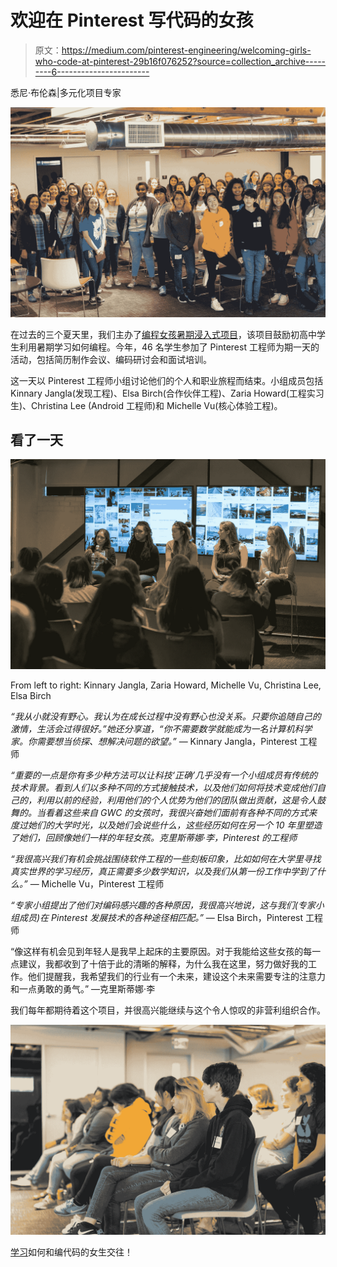 # 欢迎在 Pinterest 写代码的女孩

> 原文：<https://medium.com/pinterest-engineering/welcoming-girls-who-code-at-pinterest-29b16f076252?source=collection_archive---------6----------------------->

悉尼·布伦森|多元化项目专家

![](img/e4bd6bf12a1947523e89b37fe9e9833e.png)

在过去的三个夏天里，我们主办了[编程女孩暑期浸入式项目](https://girlswhocode.com/summer-immersion-programs/)，该项目鼓励初高中学生利用暑期学习如何编程。今年，46 名学生参加了 Pinterest 工程师为期一天的活动，包括简历制作会议、编码研讨会和面试培训。

这一天以 Pinterest 工程师小组讨论他们的个人和职业旅程而结束。小组成员包括 Kinnary Jangla(发现工程)、Elsa Birch(合作伙伴工程)、Zaria Howard(工程实习生)、Christina Lee (Android 工程师)和 Michelle Vu(核心体验工程)。

## 看了一天

![](img/792498a3f5da15100965d29a495c2301.png)

From left to right: Kinnary Jangla, Zaria Howard, Michelle Vu, Christina Lee, Elsa Birch

*“我从小就没有野心。我认为在成长过程中没有野心也没关系。只要你追随自己的激情，生活会过得很好。”*她还分享道，*“你不需要数学就能成为一名计算机科学家。你需要想当侦探、想解决问题的欲望。”* — Kinnary Jangla，Pinterest 工程师

*“重要的一点是你有多少种方法可以让科技‘正确’几乎没有一个小组成员有传统的技术背景。看到人们以多种不同的方式接触技术，以及他们如何将技术变成他们自己的，利用以前的经验，利用他们的个人优势为他们的团队做出贡献，这是令人鼓舞的。当看着这些来自 GWC 的女孩时，我很兴奋她们面前有各种不同的方式来度过她们的大学时光，以及她们会说些什么，这些经历如何在另一个 10 年里塑造了她们，回顾像她们一样的年轻女孩。克里斯蒂娜·李，Pinterest 的工程师*

*“我很高兴我们有机会挑战围绕软件工程的一些刻板印象，比如如何在大学里寻找真实世界的学习经历，真正需要多少数学知识，以及我们从第一份工作中学到了什么。”* — Michelle Vu，Pinterest 工程师

*“专家小组提出了他们对编码感兴趣的各种原因，我很高兴地说，这与我们(专家小组成员)在 Pinterest 发展技术的各种途径相匹配。”* — Elsa Birch，Pinterest 工程师

“像这样有机会见到年轻人是我早上起床的主要原因。对于我能给这些女孩的每一点建议，我都收到了十倍于此的清晰的解释，为什么我在这里，努力做好我的工作。他们提醒我，我希望我们的行业有一个未来，建设这个未来需要专注的注意力和一点勇敢的勇气。” —克里斯蒂娜·李

我们每年都期待着这个项目，并很高兴能继续与这个令人惊叹的非营利组织合作。

![](img/09855586acb0afbbabd1684e8aa384c5.png)

[学习](https://girlswhocode.com/)如何和编代码的女生交往！